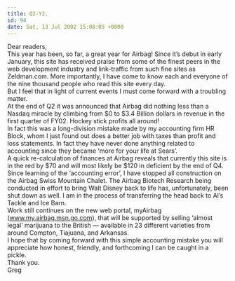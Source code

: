```yaml
---
title: Q2-Y2.
id: 94
date: Sat, 13 Jul 2002 15:08:05 +0000
---
```


Dear readers,  
 This year has been, so far, a great year for Airbag! Since it’s debut in early January, this site has received praise from some of the finest peers in the web development industry and link-traffic from such fine sites as Zeldman.com. More importantly, I have come to know each and everyone of the nine thousand people who read this site every day.  
 But I feel that in light of current events I must come forward with a troubling matter.  
 At the end of <span class="caps">Q2</span> it was announced that Airbag did nothing less than a Nasdaq miracle by climbing from $0 to $3.4 Billion dollars in revenue in the first quarter of <span class="caps">FY02</span>. Hockey stick profits all around!  
 In fact this was a long-division mistake made by my accounting firm <span class="caps">HR Block</span>, whom I just found out does a better job with taxes than profit and loss statements. In fact they have never done anything related to accounting since they became ‘more for your life at Sears’.  
 A quick re-calculation of finances at Airbag reveals that currently this site is in the red by $70 and will most likely be $120 in deficient by the end of <span class="caps">Q4</span>.  
 Since learning of the ‘accounting error’, I have stopped all construction on the Airbag Swiss Mountain Chalet. The Airbag Biotech Research being conducted in effort to bring Walt Disney back to life has, unfortunately, been shut down as well. I am in the process of transferring the head back to Al’s Tackle and Ice Barn.  
 Work still continues on the new web portal, myAirbag (www.my.airbag.msn.go.com), that will be supported by selling ‘almost legal’ marijuana to the British — available in 23 different varieties from around Compton, Tiajuana, and Arkansas.  
 I hope that by coming forward with this simple accounting mistake you will appreciate how honest, friendly, and forthcoming I can be caught in a pickle.  
 Thank you.  
 Greg


